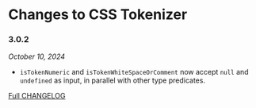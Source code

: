 # Changes to CSS Tokenizer

### 3.0.2

_October 10, 2024_

- `isTokenNumeric` and `isTokenWhiteSpaceOrComment` now accept `null` and `undefined` as input, in parallel with other type predicates.

[Full CHANGELOG](https://github.com/csstools/postcss-plugins/tree/main/packages/css-tokenizer/CHANGELOG.md)
